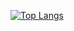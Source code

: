 [![Top Langs](https://github-readme-stats.vercel.app/api/top-langs/?username=srpiroliro)](https://github.com/anuraghazra/github-readme-stats)
